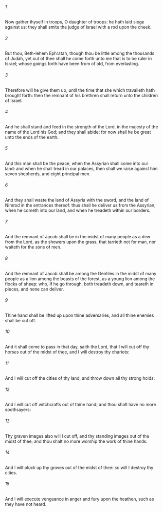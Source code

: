 ###### 1
Now gather thyself in troops, O daughter of troops: he hath laid siege against us: they shall smite the judge of Israel with a rod upon the cheek.

###### 2
But thou, Beth-lehem Ephratah, though thou be little among the thousands of Judah, yet out of thee shall he come forth unto me that is to be ruler in Israel; whose goings forth have been from of old, from everlasting.

###### 3
Therefore will he give them up, until the time that she which travaileth hath brought forth: then the remnant of his brethren shall return unto the children of Israel.

###### 4
And he shall stand and feed in the strength of the Lord, in the majesty of the name of the Lord his God; and they shall abide: for now shall he be great unto the ends of the earth.

###### 5
And this man shall be the peace, when the Assyrian shall come into our land: and when he shall tread in our palaces, then shall we raise against him seven shepherds, and eight principal men.

###### 6
And they shall waste the land of Assyria with the sword, and the land of Nimrod in the entrances thereof: thus shall he deliver us from the Assyrian, when he cometh into our land, and when he treadeth within our borders.

###### 7
And the remnant of Jacob shall be in the midst of many people as a dew from the Lord, as the showers upon the grass, that tarrieth not for man, nor waiteth for the sons of men.

###### 8
And the remnant of Jacob shall be among the Gentiles in the midst of many people as a lion among the beasts of the forest, as a young lion among the flocks of sheep: who, if he go through, both treadeth down, and teareth in pieces, and none can deliver.

###### 9
Thine hand shall be lifted up upon thine adversaries, and all thine enemies shall be cut off.

###### 10
And it shall come to pass in that day, saith the Lord, that I will cut off thy horses out of the midst of thee, and I will destroy thy chariots:

###### 11
And I will cut off the cities of thy land, and throw down all thy strong holds:

###### 12
And I will cut off witchcrafts out of thine hand; and thou shalt have no more soothsayers:

###### 13
Thy graven images also will I cut off, and thy standing images out of the midst of thee; and thou shalt no more worship the work of thine hands.

###### 14
And I will pluck up thy groves out of the midst of thee: so will I destroy thy cities.

###### 15
And I will execute vengeance in anger and fury upon the heathen, such as they have not heard.

